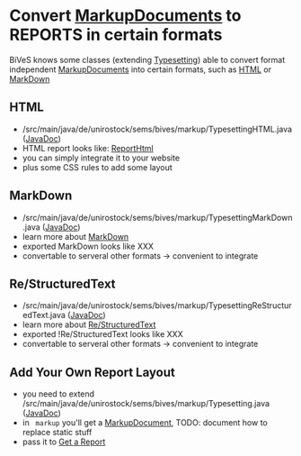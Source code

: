 Convert [MarkupDocuments](MarkUp#imarkup-document) to REPORTS in certain formats 
=================================================================================

BiVeS knows some classes (extending [Typesetting](http://jdoc.sems.uni-rostock.de/BiVeS-Core/de/unirostock/sems/bives/markup/Typesetting.html)) able to convert format independent [MarkupDocuments](MarkUp#markup-document) into certain formats, such as [HTML](TypeSetting#html) or [MarkDown](TypeSetting#mark-down)

HTML 
-----

* /src/main/java/de/unirostock/sems/bives/markup/TypesettingHTML.java ([JavaDoc](http://jdoc.sems.uni-rostock.de/BiVeS-Core/de/unirostock/sems/bives/markup/TypesettingHTML.html))
* HTML report looks like: [ReportHtml](ReportHTML)
* you can simply integrate it to your website
* plus some CSS rules to add some layout

MarkDown 
----------

* /src/main/java/de/unirostock/sems/bives/markup/TypesettingMarkDown.java ([JavaDoc](http://jdoc.sems.uni-rostock.de/BiVeS-Core/de/unirostock/sems/bives/markup/TypesettingMarkDown.html))
* learn more about [MarkDown](https://en.wikipedia.org/wiki/Markdown)
* exported MarkDown looks like XXX
* convertable to serveral other formats -> convenient to integrate 

Re/StructuredText 
-------------------

* /src/main/java/de/unirostock/sems/bives/markup/TypesettingReStructuredText.java ([JavaDoc](http://jdoc.sems.uni-rostock.de/BiVeS-Core/de/unirostock/sems/bives/markup/TypesettingReStructuredText.html))
* learn more about [Re/StructuredText](https://en.wikipedia.org/wiki/ReStructuredText)
* exported !Re/StructuredText looks like XXX
* convertable to serveral other formats -> convenient to integrate 

Add Your Own Report Layout 
---------------------------

* you need to extend /src/main/java/de/unirostock/sems/bives/markup/Typesetting.java ([JavaDoc](http://jdoc.sems.uni-rostock.de/BiVeS-Core/de/unirostock/sems/bives/markup/Typesetting.html))
* in ` markup` you'll get a [MarkupDocument](MarkUp#markup-document), TODO: document how to replace static stuff
* pass it to [Get a Report](API#get-a-report)
